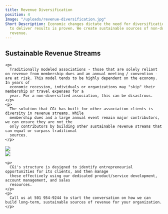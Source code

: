 ```yaml
---
title: Revenue Diversification
position: 4
Image: "/uploads/revenue-diversification.jpg"
Short Description: Economic changes dictate the need for diversification. CGi's ability
  to deliver results is proven. We create sustainable sources of non-dues and non-event
  revenue.
---
```


<div class="row mb-5 pb-4">
  <div class="col-md-6">

<h2>Sustainable Revenue Streams</h2>

    <p>
      Traditionally modeled associations - those that are solely reliant on revenue from membership dues and an annual meeting / convention - are at risk. This model tends to be highly dependent on the economy. In years of
      economic recession, individuals or organizations may "skip" their membership or travel expenses for a
      year. For a non-diversified association, this can be disastrous.
    </p>
    <p>
      The solution that CGi has built for other association clients is diversity in revenue streams. While
      membership dues and a large annual event remain major contributors, we can ensure they are not the
      only contributors by building other sustainable revenue streams that can equal or surpass traditional
      sources.
    </p>
  </div>
  <div class="col-md-6">
    <img src="/uploads/revenue-diversification-2.jpg">
  </div>
</div>

<div class="row mb-5 pb-4">
  <div class="col-md-6">
    <img src="/uploads/revenue-diversification-3.jpg">
  </div>
  <div class="col-md-6">

    <p>
      CGi's structure is designed to identify entrepreneurial opportunities for its clients, and then manage
      these effectively using our dedicated product/service development, account management, and sales
      resources.
    </p>
    <p>
      Call us at 501 954-9244 to start the conversation on how we can build long-term, sustainable sources of revenue for your organization.
    </p>
  </div>
</div>
